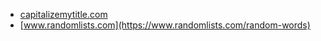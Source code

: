 * [capitalizemytitle.com](https://capitalizemytitle.com/generador-de-palabras-aleatorias/)
* [www.randomlists.com](https://www.randomlists.com/random-words)
